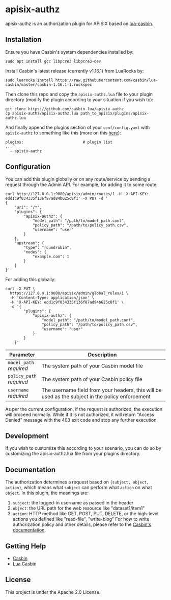 # apisix-authz

apisix-authz is an authorization plugin for APISIX based on [lua-casbin](https://github.com/casbin/lua-casbin/).

## Installation

Ensure you have Casbin's system dependencies installed by:
```
sudo apt install gcc libpcre3 libpcre3-dev
```

Install Casbin's latest release (currently v1.16.1) from LuaRocks by:
```
sudo luarocks install https://raw.githubusercontent.com/casbin/lua-casbin/master/casbin-1.16.1-1.rockspec
```

Then clone this repo and copy the `apisix-authz.lua` file to your plugin directory (modify the plugin according to your situation if you wish to):
```
git clone https://github.com/casbin-lua/apisix-authz
cp apisix-authz/apisix-authz.lua path_to_apisix/plugins/apisix-authz.lua
```

And finally append the plugins section of your `conf/config.yaml` with `apisix-authz` to something like this (more on this [here](https://github.com/apache/apisix/blob/master/docs/en/latest/plugin-develop.md#:~:text=To%20enable%20your%20plugin%2C%20copy%20this%20plugin%20list%20into%20conf/config.yaml%2C%20and%20add%20your%20plugin%20name.%20For%20instance%3A)):
```
plugins:                          # plugin list
...
  - apisix-authz
```

## Configuration

You can add this plugin globally or on any route/service by sending a request through the Admin API. For example, for adding it to some route:
```
curl http://127.0.0.1:9080/apisix/admin/routes/1 -H 'X-API-KEY: edd1c9f034335f136f87ad84b625c8f1' -X PUT -d '
{
    "uri": "/*",
    "plugins": {
        "apisix-authz": {
            "model_path": "/path/to/model_path.conf",
            "policy_path": "/path/to/policy_path.csv",
            "username": "user"
        }
    },
    "upstream": {
        "type": "roundrobin",
        "nodes": {
            "example.com": 1
        }
    }
}'

```

For adding this globally:
```
curl -X PUT \
  https://127.0.0.1:9080/apisix/admin/global_rules/1 \
  -H 'Content-Type: application/json' \
  -H 'X-API-KEY: edd1c9f034335f136f87ad84b625c8f1' \
  -d '{
        "plugins": {
            "apisix-authz": {
                "model_path": "/path/to/model_path.conf",
                "policy_path": "/path/to/policy_path.csv",
                "username": "user"
            }
        }
    }'
```

<table><thead>
<tr>
<th>Parameter</th>
<th>Description</th>
</tr>
</thead><tbody>
<tr>
<td><code>model_path</code><br><em>required</em></td>
<td>The system path of your Casbin model file</td>
</tr>
<tr>
<td><code>policy_path</code><br><em>required</em></td>
<td>The system path of your Casbin policy file</td>
</tr>
<td><code>username</code><br><em>required</em></td>
<td>The username field from your headers, this will be used as the subject in the policy enforcement</td>
</tr>
</tbody></table>

As per the current configuration, if the request is authorized, the execution will proceed normally. While if it is not authorized, it will return "Access Denied" message with the 403 exit code and stop any further execution.

## Development

If you wish to customize this according to your scenario, you can do so by customizing the apisix-authz.lua file from your plugins directory.

## Documentation

The authorization determines a request based on `{subject, object, action}`, which means what `subject` can perform what `action` on what `object`. In this plugin, the meanings are:
1. `subject`: the logged-in username as passed in the header
2. `object`: the URL path for the web resource like "dataset1/item1"
3. `action`: HTTP method like GET, POST, PUT, DELETE, or the high-level actions you defined like "read-file", "write-blog"
For how to write authorization policy and other details, please refer to the [Casbin's documentation](https://casbin.org/).

## Getting Help

- [Casbin](https://casbin.org/)
- [Lua Casbin](https://github.com/casbin/lua-casbin/)

## License

This project is under the Apache 2.0 License.